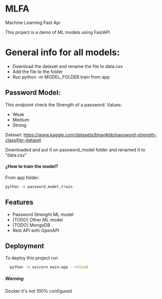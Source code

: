 # MLFA
Machine Learning Fast Api

This project is a demo of ML models using FastAPI

# General info for all models:

- Download the dataset and rename the file to data.csv
- Add the file to the folder
- Run python -m MODEL_FOLDER.train from app


## Password Model:

This endpoint check the Strength of a password. Values:

- Weak
- Medium
- Strong

Dataset: https://www.kaggle.com/datasets/bhavikbb/password-strength-classifier-dataset

Downloaded and put it on password_model folder and renamed it to "data.csv"

#### ¿How to train the model?
From app folder:

```bash
python -m password_model.train
```
## Features

- Password Strenght ML model
- [TODO] Other ML model
- [TODO] MongoDB
- Rest API with OpenAPI



## Deployment

To deploy this project run

```bash
  python -m uvicorn main:app --reload
```

##### Warning

Docker it's not 100% configured